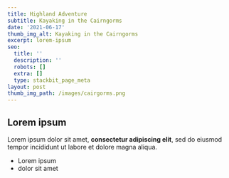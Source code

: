```yaml
---
title: Highland Adventure
subtitle: Kayaking in the Cairngorms
date: '2021-06-17'
thumb_img_alt: Kayaking in the Cairngorms
excerpt: lorem-ipsum
seo:
  title: ''
  description: ''
  robots: []
  extra: []
  type: stackbit_page_meta
layout: post
thumb_img_path: /images/cairgorms.png
---
```

## Lorem ipsum

Lorem ipsum dolor sit amet, **consectetur adipiscing elit**, sed do eiusmod tempor incididunt ut labore et dolore magna aliqua.

- Lorem ipsum
- dolor sit amet